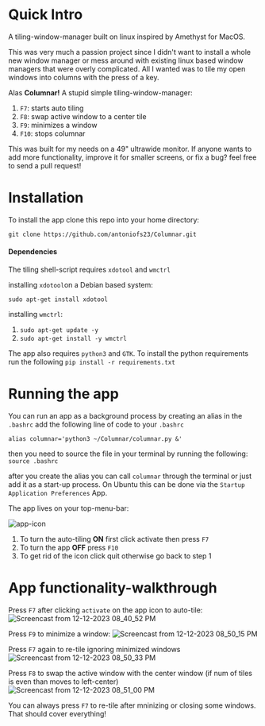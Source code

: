 # Quick Intro
A tiling-window-manager built on linux inspired by Amethyst for MacOS. 

This was very much a passion project since I didn't want to install a whole new window manager or mess around with existing linux based window managers that were overly complicated. All I wanted was to tile my open windows into columns with the press of a key.

Alas **Columnar!** A stupid simple tiling-window-manager:
1. `F7`: starts auto tiling
2. `F8`: swap active window to a center tile 
3. `F9`: minimizes a window
4. `F10`: stops columnar

This was built for my needs on a 49" ultrawide monitor. If anyone wants to add more functionality, improve it for smaller screens, or fix a bug? feel free to send a pull request!

# Installation
To install the app clone this repo into your home directory:

``` git clone https://github.com/antoniofs23/Columnar.git ```
#### Dependencies

The tiling shell-script requires `xdotool` and `wmctrl` 

installing `xdotool`on a Debian based system:

```sudo apt-get install xdotool```

installing `wmctrl`:
1. `sudo apt-get update -y`
2. `sudo apt-get install -y wmctrl`

The app also requires `python3` and `GTK`. 
To install the python requirements run the following `pip install -r requirements.txt`

# Running the app

You can run an app as a background process by creating an alias in the `.bashrc`
add the following line of code to your `.bashrc`

```alias columnar='python3 ~/Columnar/columnar.py &'```

then you need to source the file in your terminal by running the following:
```source .bashrc```

after you create the alias you can call `columnar` through the terminal or just add it as a start-up process. On Ubuntu this can be done via the `Startup Application Preferences` App.

The app lives on your top-menu-bar:

![app-icon](https://github.com/antoniofs23/Columnar/assets/39067846/f50fcc19-b39b-4401-bcb7-7fa023ec7f38)


1. To turn the auto-tiling **ON** first click activate then press `F7`
2. To turn the app **OFF** press `F10`  
3. To get rid of the icon click quit otherwise go back to step 1

# App functionality-walkthrough

Press `F7` after clicking `activate` on the app icon to auto-tile:
![Screencast from 12-12-2023 08_40_52 PM](https://github.com/antoniofs23/Columnar/assets/39067846/3de5a45f-81e2-4fac-8121-066edee2e4e7)

Press  `F9` to minimize a window:
![Screencast from 12-12-2023 08_50_15 PM](https://github.com/antoniofs23/Columnar/assets/39067846/96c08ce9-fdf0-457c-9a52-303ff03e3405)

Press `F7` again to re-tile ignoring minimized windows
![Screencast from 12-12-2023 08_50_33 PM](https://github.com/antoniofs23/Columnar/assets/39067846/dce00eef-2ede-4bb5-9424-c4e4ae551f70)

Press `F8` to swap the active window with the center window (if num of tiles is even than moves to left-center)
![Screencast from 12-12-2023 08_51_00 PM](https://github.com/antoniofs23/Columnar/assets/39067846/9faca0eb-f869-4fed-b3ec-60199168bf20)

You can always press `F7` to re-tile after mninizing or closing some windows. That should cover everything!




